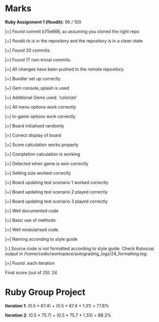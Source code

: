 # Marks

**Ruby Assignment 1 (floodit):** 96 / 100

[+] Found commit b75e666, so assuming you cloned the right repo

[+] floodit.rb is in the repository and the repository is in a clean state

[+] Found 20 commits.

[+] Found 17 non-trivial commits.

[+] All changes have been pushed to the remote repository.

[+] Bundler set up correctly

[+] Gem console_splash is used

[+] Additional Gems used: 'colorize'

[+] All menu options work correctly

[+] In-game options work correctly

[+] Board initialised randomly

[+] Correct display of board

[+] Score calculation works properly

[+] Completion calculation is working

[+] Detected when game is won correctly

[+] Setting size worked correctly

[+] Board updating test scenario 1 worked correctly

[+] Board updating test scenario 2 played correctly

[+] Board updating test scenario 3 played correctly

[+] Well documented code

[+] Basic use of methods

[+] Well modularised code.

[+] Naming according to style guide

[-] Source code is not formatted according to style guide. Check Rubocop output in /home/codio/workspace/autograding_logs/24_formatting.log:

[+] Found .each iteration

Final score (out of 25): 24

Ruby Group Project
====================================
**Iteration 1**: (0.5 * 67.4) + (0.5 * 67.4 * 1.31) = 77.8%

**Iteration 2**: (0.5 * 75.7) + (0.5 * 75.7 * 1.33) = 88.2%
